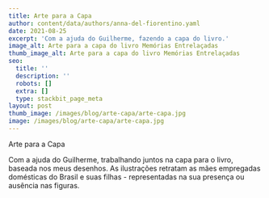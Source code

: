```yaml
---
title: Arte para a Capa
author: content/data/authors/anna-del-fiorentino.yaml
date: 2021-08-25
excerpt: 'Com a ajuda do Guilherme, fazendo a capa do livro.'
image_alt: Arte para a capa do livro Memórias Entrelaçadas
thumb_image_alt: Arte para a capa do livro Memórias Entrelaçadas
seo:
  title: ''
  description: ''
  robots: []
  extra: []
  type: stackbit_page_meta
layout: post
thumb_image: /images/blog/arte-capa/arte-capa.jpg
image: /images/blog/arte-capa/arte-capa.jpg
---
```

Arte para a Capa

Com a ajuda do Guilherme, trabalhando juntos na capa para o livro, baseada nos meus desenhos. As ilustrações retratam as mães empregadas domésticas do Brasil e suas filhas - representadas na sua presença ou ausência nas figuras. 
